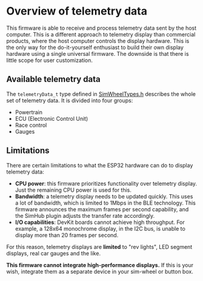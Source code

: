 # Overview of telemetry data

This firmware is able to receive and process telemetry data sent by the host computer.
This is a different approach to telemetry display than commercial products,
where the host computer controls the display hardware.
This is the only way for the do-it-yourself enthusiast
to build their own display hardware using a single universal firmware.
The downside is that there is little scope for user customization.

## Available telemetry data

The `telemetryData_t` type defined in [SimWheelTypes.h](../src/include/SimWheelTypes.h)
describes the whole set of telemetry data.
It is divided into four groups:

- Powertrain
- ECU (Electronic Control Unit)
- Race control
- Gauges

## Limitations

There are certain limitations to what the ESP32 hardware can do to display telemetry data:

- **CPU power**: this firmware prioritizes functionality over telemetry display.
  Just the remaining CPU power is used for this.
- **Bandwidth**: a telemetry display needs to be updated quickly.
  This uses a lot of bandwidth,
  which is limited to 1Mbps in the BLE technology.
  This firmware announces the maximum frames per second capability,
  and the SimHub plugin adjusts the transfer rate accordingly.
- **I/O capabilities**: DevKit boards cannot achieve high throughput.
  For example, a 128x64 monochrome display, in the I2C bus,
  is unable to display more than 20 frames per second.

For this reason, telemetry displays are **limited** to "rev lights",
LED segment displays, real car gauges and the like.

**This firmware cannot integrate high-performance displays.**
If this is your wish,
integrate them as a separate device in your sim-wheel or button box.
